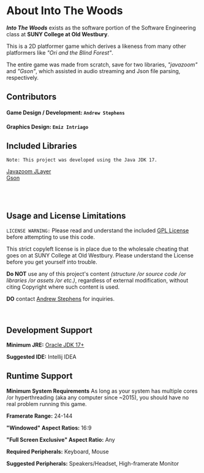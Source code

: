 <h1>About Into The Woods</h1>
<p><em><b>Into The Woods</b></em> exists as the software portion of the Software Engineering class at <b>SUNY College at Old Westbury</b>.</p>
<p>This is a 2D platformer game which derives a likeness from many other platformers like <em>"Ori and the Blind Forest"</em>.</p>
<p>The entire game was made from scratch, save for two libraries, <em>"javazoom"</em> and <em>"Gson"</em>, which assisted in audio streaming and Json file parsing, respectively.</p>

## Contributors

#### Game Design / Development: `Andrew Stephens` 
#### Graphics Design: `Emiz Intriago`

## Included Libraries
`Note: This project was developed using the Java JDK 17.`

<a href = "https://mvnrepository.com/artifact/javazoom/jlayer/1.0.1">Javazoom JLayer</a><br>
<a href = "https://mvnrepository.com/artifact/com.google.code.gson/gson">Gson</a>

<br>
<br>

## Usage and License Limitations  

<p><code>LICENSE WARNING:</code> Please read and understand the included <a href="https://github.com/asteph11/SoftwareEngineeringProject/blob/main/LICENSE.md">GPL License</a> before attempting to use this code.</p>
<p>This strict copyleft license is in place due to the wholesale cheating that goes on at SUNY College at Old Westbury. Please understand the License before you get yourself into trouble.</p>
<p><b>Do NOT</b> use any of this project's content <em>(structure /or source code /or libraries /or assets /or etc.)</em>, regardless of external modification, without citing Copyright where such content is used.</p>
<p><b>DO</b> contact <a href="mailto:asteph11@oldwestbury.edu">Andrew Stephens</a> for inquiries.</p>
<br>

## Development Support
<p><b>Minimum JRE:</b> <a href="https://www.oracle.com/java/technologies/javase/jdk17-archive-downloads.html">Oracle JDK 17+</a></p>
<p><b>Suggested IDE:</b> Intellij IDEA</p>

## Runtime Support
<p><b>Minimum System Requirements</b>
As long as your system has multiple cores /or hyperthreading (aka any computer since ~2015), you should have no real problem running this game.</p>
<p><b>Framerate Range:</b> 24-144</p>
<p><b>"Windowed" Aspect Ratios:</b> 16:9</p>
<p><b>"Full Screen Exclusive" Aspect Ratio:</b> Any</p>
<p><b>Required Peripherals:</b> Keyboard, Mouse</p>
<p><b>Suggested Peripherals:</b> Speakers/Headset, High-framerate Monitor</p>
